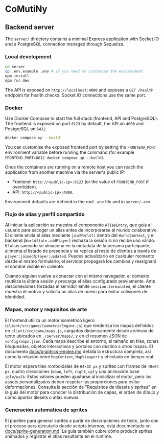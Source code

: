 # CoMutiNy

## Backend server

The `server/` directory contains a minimal Express application with Socket.IO and a PostgreSQL connection managed through Sequelize.

### Local development

```bash
cd server
cp .env.example .env # if you need to customise the environment
npm install
npm run dev
```

The API is exposed on `http://localhost:4000` and exposes a `GET /health` endpoint for health checks. Socket.IO connections use the same port.

### Docker

Use Docker Compose to start the full stack (frontend, API and PostgreSQL). The frontend is exposed on port `8123` by default, the API on `4000` and PostgreSQL on `5432`.

```bash
docker compose up --build
```

You can customise the exposed frontend port by setting the `FRONTEND_PORT` environment variable before running the command (for example `FRONTEND_PORT=8812 docker compose up --build`).

Once the containers are running on a remote host you can reach the application from another machine via the server's public IP:

* Frontend: `http://<public-ip>:8123` (or the value of `FRONTEND_PORT` if overridden).
* API: `http://<public-ip>:4000`.

Environment defaults are defined in the root `.env` file and in `server/.env`.

### Flujo de alias y perfil compartido

Al iniciar la aplicación se muestra el componente `AliasEntry`, que guía al usuario para escoger un alias antes de incorporarse al mundo colaborativo. El cliente envía el alias mediante `joinWorld()` dentro del `WorldContext`, y el backend (`WorldState.addPlayer`) rechaza la sesión si no recibe uno válido. El alias saneado se almacena en la metadata de la persona participante, alimenta el listado de presencia y se replica al resto de clientes a través de `player:joined`/`player:updated`. Puedes actualizarlo en cualquier momento desde el mismo formulario; el servidor propagará los cambios y reasignará el nombre visible en caliente.

Cuando alguien vuelve a conectar con el mismo navegador, el contexto reutiliza la última sesión y precarga el alias configurado previamente. Ante desconexiones forzadas el servidor emite `session:terminated`, el cliente muestra el motivo y solicita un alias de nuevo para evitar colisiones de identidad.

### Mapas, motor y requisitos de arte

El frontend utiliza un motor isométrico ligero (`client/src/game/isometricEngine.js`) que renderiza los mapas definidos en `client/src/game/maps.js`, cargados dinámicamente desde archivos de texto ubicados en `./server/maps/`, y en el resumen JSON de `config/maps.json`. Cada mapa describe el entorno, el tamaño en tiles, zonas bloqueadas, objetos interactivos y portales con destino a otros mapas. El documento [docs/graphics-engine.md](docs/graphics-engine.md) detalla la estructura completa, así como la relación entre `MapContext`, `MapViewport` y el estado en tiempo real.

El motor espera tiles romboidales de `64×32 px` y sprites con frames de `48×64 px`, cuatro direcciones (`down`, `left`, `right`, `up`) y una animación base `idle/walk`. Estos valores pueden ajustarse al inicializar el motor, pero los assets personalizados deben respetar las proporciones para evitar deformaciones. Consulta la sección de "Requisitos de tilesets y sprites" en la guía del motor para conocer la distribución de capas, el orden de dibujo y cómo aportar tilesets o atlas nuevos.

### Generación automática de sprites

El pipeline para generar sprites a partir de descripciones de texto, junto con el proceso para ejecutarlo desde scripts internos, está documentado en [docs/sprite-generation.md](docs/sprite-generation.md). La guía también cubre cómo producir sprites animados y registrar el atlas resultante en el runtime.
